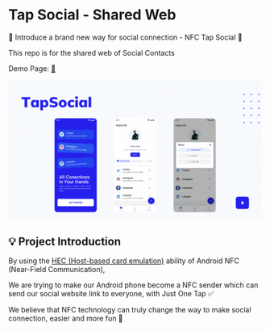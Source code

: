 # Tap Social - Shared Web

🔗 Introduce a brand new way for social connection - NFC Tap Social 🎉

This repo is for the shared web of Social Contacts

Demo Page: [🔗](https://tapsocial-fdf56.firebaseapp.com/)

<img src="/banner.png" alt="banner" />

## 💡 Project Introduction

By using the [HEC (Host-based card emulation)](https://developer.android.com/guide/topics/connectivity/nfc/hce) ability
of Android NFC (Near-Field Communication),

We are trying to make our Android phone become a NFC sender which can send our social website link to everyone, with
Just One Tap ✅

We believe that NFC technology can truly change the way to make social connection, easier and more fun 🥳